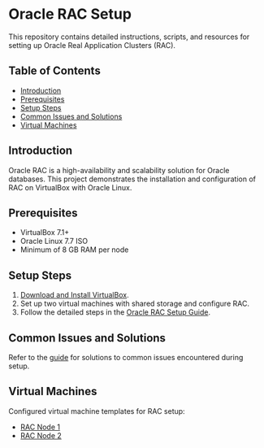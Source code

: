 # Oracle RAC Setup

This repository contains detailed instructions, scripts, and resources for setting up Oracle Real Application Clusters (RAC).  

## Table of Contents
- [Introduction](#introduction)
- [Prerequisites](#prerequisites)
- [Setup Steps](#setup-steps)
- [Common Issues and Solutions](#common-issues-and-solutions)
- [Virtual Machines](#virtual-machines)

## Introduction
Oracle RAC is a high-availability and scalability solution for Oracle databases. This project demonstrates the installation and configuration of RAC on VirtualBox with Oracle Linux.  

## Prerequisites
- VirtualBox 7.1+
- Oracle Linux 7.7 ISO
- Minimum of 8 GB RAM per node

## Setup Steps
1. [Download and Install VirtualBox](https://www.virtualbox.org/).
2. Set up two virtual machines with shared storage and configure RAC.
3. Follow the detailed steps in the [Oracle RAC Setup Guide](docs/Oracle_RAC_Setup_Guide.pdf).

## Common Issues and Solutions
Refer to the [guide](docs/Oracle_RAC_Setup_Guide.pdf) for solutions to common issues encountered during setup.

## Virtual Machines
Configured virtual machine templates for RAC setup:
- [RAC Node 1](VMs/RAC_Node1.ova)
- [RAC Node 2](VMs/RAC_Node2.ova)


